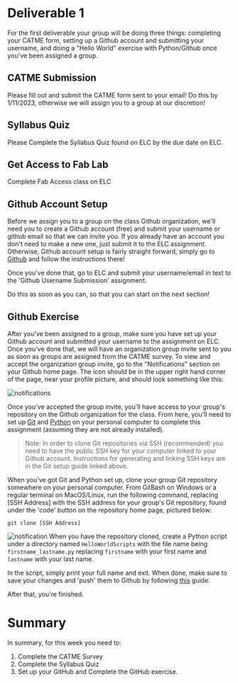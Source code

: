 # Deliverable 1
 For the first deliverable your group will be doing three things: completing your CATME form, setting up a Github account and submitting your username, and doing a "Hello World" exercise with Python/Github once you've been assigned a group.
 
## CATME Submission
Please fill out and submit the CATME form sent to your email! Do this by 1/11/2023, otherwise we will assign you to a group at our discretion!

## Syllabus Quiz
Please Complete the Syllabus Quiz found on ELC by the due date on ELC.

## Get Access to Fab Lab
Complete Fab Access class on ELC

## Github Account Setup

Before we assign you to a group on the class Github organization, we'll need you to create a Github account (free) and submit your username or github email so that we can invite you. If you already have an account you don't need to make a new one, just submit it to the ELC assignment. Otherwise, Github account setup is fairly straight forward, simply go to [Github](https://github.com/login) and follow the instructions there!

Once you've done that, go to ELC and submit your username/email in text to the 'Github Username Submission' assignment.

Do this as soon as you can, so that you can start on the next section!

## Github Exercise
After you've been assigned to a group, make sure you have set up your Github account and submitted your username to the assignment on ELC. Once you've done that, we will have an organization group invite sent to you as soon as groups are assigned from the CATME survey. To view and accept the organization group invite, go to the "Notifications" section on your Github home page. The icon should be in the upper right hand corner of the page, near your profile picture, and should look something like this:


![notifications](images/PRO.png)

Once you've accepted the group invite, you'll have access to your group's repository on the Github organization for the class. From here, you'll need to set up [Git](https://docs.github.com/en/free-pro-team@latest/github/getting-started-with-github/set-up-git) and [Python](https://realpython.com/installing-python/) on your personal computer to complete this assignment (assuming they are not already installed).

>Note: In order to clone Git repositories via SSH (recommended) you need to have the public SSH key for your computer linked to your Github account. Instructions for generating and linking SSH keys are in the Git setup guide linked above.

When you've got Git and Python set up, clone your group Git repository somewhere on your personal computer. From GitBash on Windows or a regular terminal on MacOS/Linux, run the following command, replacing [SSH Address] with the SSH address for your group's Git repository, found under the 'code' button on the repository home page, pictured below:

```
git clone [SSH Address]
```

![notification](images/GITADD.png)
When you have the repository cloned, create a Python script under a directory named `HelloWorldScripts` with the file name being `firstname_lastname.py` replacing `firstname` with your first name and `lastname` with your last name.

In the script, simply print your full name and exit. When done, make sure to save your changes and 'push' them to Github by following [this](https://docs.github.com/en/free-pro-team@latest/github/managing-files-in-a-repository/adding-a-file-to-a-repository-using-the-command-line) guide.

After that, you're finished.

# Summary

In summary, for this week you need to:

1. Complete the CATME Survey
2. Complete the Syllabus Quiz
3. Set up your GitHub and Complete the GitHub exercise.

